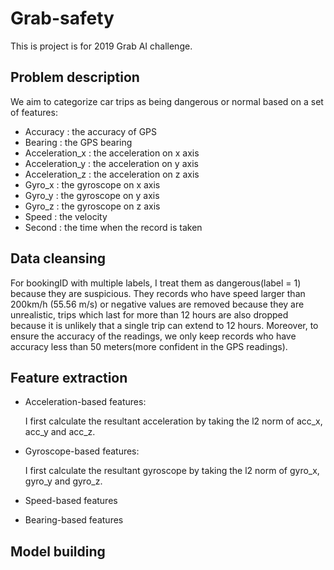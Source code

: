 # Grab-safety
This is project is for 2019 Grab AI challenge.
## Problem description
We aim to categorize car trips as being dangerous or normal based on a set of features:
- Accuracy : the accuracy of GPS
- Bearing : the GPS bearing
- Acceleration_x : the acceleration on x axis
- Acceleration_y : the acceleration on y axis
- Acceleration_z : the acceleration on z axis
- Gyro_x : the gyroscope on x axis
- Gyro_y : the gyroscope on y axis
- Gyro_z : the gyroscope on z axis
- Speed : the velocity
- Second : the time when the record is taken

## Data cleansing
For bookingID with multiple labels, I treat them as dangerous(label = 1) because they are suspicious. They records who have speed larger than 200km/h (55.56 m/s) or negative values are removed because they are unrealistic, trips which last for more than 12 hours are also dropped because it is unlikely that a single trip can extend to 12 hours. Moreover, to ensure the accuracy of the readings, we only keep records who have accuracy less than 50 meters(more confident in the GPS readings). 

## Feature extraction
- Acceleration-based features:

    I first calculate the resultant acceleration by taking the l2 norm of acc_x, acc_y and acc_z.
  
- Gyroscope-based features:

    I first calculate the resultant gyroscope by taking the l2 norm of gyro_x, gyro_y and gyro_z.
  
- Speed-based features

- Bearing-based features
  



## Model building


